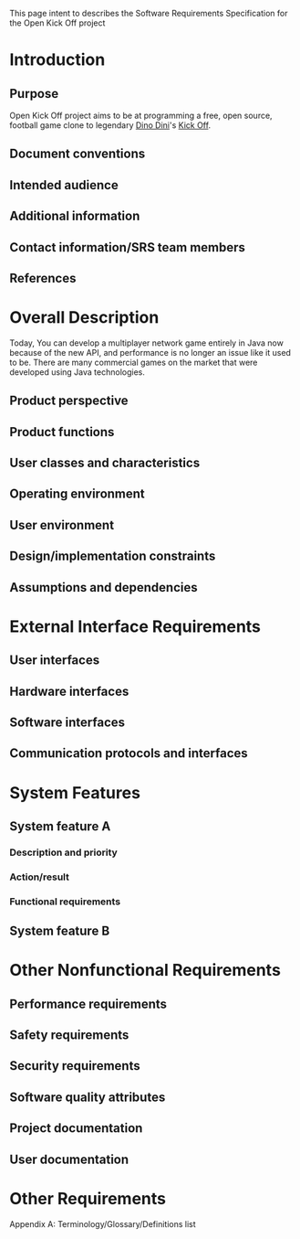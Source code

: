 This page intent to describes the Software Requirements Specification for the Open Kick Off project



# Introduction #
## Purpose ##

Open Kick Off project aims to be at programming a free, open source, football game clone to legendary [Dino Dini](http://en.wikipedia.org/wiki/Dino_Dini)'s [Kick Off](http://en.wikipedia.org/wiki/Kick_Off).

## Document conventions ##
## Intended audience ##
## Additional information ##
## Contact information/SRS team members ##
## References ##
# Overall Description #

Today, You can develop a multiplayer network game entirely in Java now because of the new API, and performance is no longer an issue like it used to be. There are many commercial games on the market that were developed using Java technologies.

## Product perspective ##

## Product functions ##
## User classes and characteristics ##
## Operating environment ##
## User environment ##
## Design/implementation constraints ##
## Assumptions and dependencies ##

# External Interface Requirements #
## User interfaces ##
## Hardware interfaces ##
## Software interfaces ##
## Communication protocols and interfaces ##

# System Features #
## System feature A ##
### Description and priority ###
### Action/result ###
### Functional requirements ###
## System feature B ##

# Other Nonfunctional Requirements #
## Performance requirements ##
## Safety requirements ##
## Security requirements ##
## Software quality attributes ##
## Project documentation ##
## User documentation ##

# Other Requirements #
Appendix A: Terminology/Glossary/Definitions list